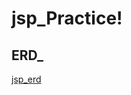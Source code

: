 # jsp_Practice!


## ERD_

[jsp_erd](https://user-images.githubusercontent.com/108961843/227095256-fee275c1-2e45-427d-b4d8-aa9221305c4e.png)
